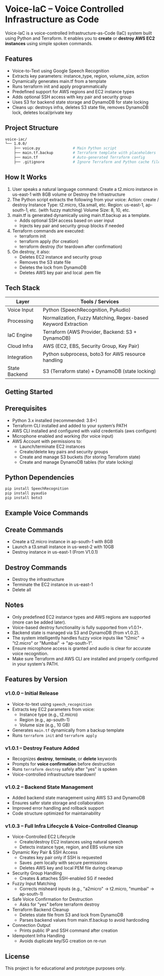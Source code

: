 # Voice-IaC – Voice Controlled Infrastructure as Code

Voice-IaC is a voice-controlled Infrastructure-as-Code (IaC) system built using Python and Terraform. It enables you to **create** or **destroy AWS EC2 instances** using simple spoken commands.

## Features

- Voice-to-Text using Google Speech Recognition
- Extracts key parameters: instance_type, region, volume_size, action
- Dynamically generates main.tf from a template
- Runs terraform init and apply programmatically
- Predefined support for AWS regions and EC2 instance types
- Adds optional SSH access with key pair and security group
- Uses S3 for backend state storage and DynamoDB for state locking
- Cleans up: destroys infra, deletes S3 state file, removes DynamoDB lock, deletes local/private key


## Project Structure
```bash
voice-iac/
└── 1.0.0/
    ├── voice.py               # Main Python script
    ├── main.tf.backup         # Terraform template with placeholders
    ├── main.tf                # Auto-generated Terraform config
    ├── .gitignore             # Ignore Terraform and Python cache files
```
## How It Works
1. User speaks a natural language command:
   Create a t2.micro instance in us-east-1 with 8GB volume
   or
   Destroy the Infrastructure
2. The Python script extracts the following from your voice:
       Action: create / destroy
       Instance Type: t2.micro, t3a.small, etc.
       Region: us-east-1, ap-south-1, etc. (with fuzzy matching)
       Volume Size: 8, 10, etc.
3. main.tf is generated dynamically using main.tf.backup as a template.
   - Adds optional SSH access based on user input
   - Injects key pair and security group blocks if needed
4. Terraform commands are executed:
   - terraform init
   - terraform apply (for creation)
   - terraform destroy (for teardown after confirmation)
5. On destroy, it also:
   - Deletes EC2 instance and security group
   - Removes the S3 state file
   - Deletes the lock from DynamoDB
   - Deletes AWS key pair and local .pem file

## Tech Stack

| Layer        | Tools / Services                       |
|--------------|-----------------------------------------|
| Voice Input  | Python (SpeechRecognition, PyAudio)     |
| Processing   | Normalization, Fuzzy Matching, Regex-based Keyword Extraction |
| IaC Engine   | Terraform (AWS Provider, Backend: S3 + DynamoDB)               |
| Cloud Infra  | AWS (EC2, EBS, Security Group, Key Pair)                         |
| Integration  | Python subprocess, boto3 for AWS resource handling        |
| State Backend  | S3 (Terraform state) + DynamoDB (state locking)        |

## Getting Started
## Prerequisites
- Python 3.x installed (recommended: 3.8+)
- Terraform CLI installed and added to your system’s PATH
- AWS CLI installed and configured with valid credentials (aws configure)
- Microphone enabled and working (for voice input)
- AWS Account with permissions to:
  - Launch/terminate EC2 instances
  - Create/delete key pairs and security groups
  - Create and manage S3 buckets (for storing Terraform state)
  - Create and manage DynamoDB tables (for state locking)

## Python Dependencies

```bash
pip install SpeechRecognition
pip install pyaudio
pip install boto3
```
## Example Voice Commands
## Create Commands
  - Create a t2.micro instance in ap-south-1 with 8GB
  - Launch a t3.small instance in us-west-2 with 10GB
  - Destroy instance in us-east-1 (From V1.0.1)
## Destroy Commands
  - Destroy the infrastructure
  - Terminate the EC2 instance in us-east-1
  - Delete all

##  Notes
- Only predefined EC2 instance types and AWS regions are supported (more can be added later).
- Voice-based destroy functionality is fully supported from v1.0.1+.
- Backend state is managed via S3 and DynamoDB (from v1.0.2).
- The system intelligently handles fuzzy voice inputs like "t2mic" → "t2.micro" or "Mumbai" → "ap-south-1".
- Ensure microphone access is granted and audio is clear for accurate voice recognition.
- Make sure Terraform and AWS CLI are installed and properly configured in your system's PATH.

## Features by Version
###  v1.0.0 – Initial Release
- Voice-to-text using `speech_recognition`
- Extracts key EC2 parameters from voice:
  - Instance type (e.g., t2.micro)
  - Region (e.g., ap-south-1)
  - Volume size (e.g., 10 GB)
- Generates `main.tf` dynamically from a backup template
- Runs `terraform init` and `terraform apply`

###  v1.0.1 – Destroy Feature Added
- Recognizes **destroy**, **terminate**, or **delete** keywords
- Prompts for **voice confirmation** before destruction
- Runs `terraform destroy` safely after "yes" is spoken
- Voice-controlled infrastructure teardown!

### v1.0.2 – Backend State Management
- Added backend state management using AWS S3 and DynamoDB
- Ensures safer state storage and collaboration
- Improved error handling and rollback support
- Code structure optimized for maintainability

### v1.0.3 – Full Infra Lifecycle & Voice-Controlled Cleanup
- Voice-Controlled EC2 Lifecycle
  - Create/destroy EC2 instances using natural speech
  - Detects instance type, region, and EBS volume size
- Dynamic Key Pair & SSH Access
  - Creates key pair only if SSH is requested
  - Saves .pem locally with secure permissions
  - Deletes AWS key and local PEM file during cleanup
 - Security Group Handling
   - Creates & attaches SSH-enabled SG if needed
 - Fuzzy Input Matching
   - Corrects misheard inputs (e.g., "a2micro" → t2.micro, "mumbai" → ap-south-1)
 - Safe Voice Confirmation for Destruction
   - Asks for "yes" before terraform destroy
 - Terraform Backend Cleanup
   - Deletes state file from S3 and lock from DynamoDB
   - Parses backend values from main.tf.backup to avoid hardcoding
 - Connection Output
   - Prints public IP and SSH command after creation
 - Idempotent Infra Handling
   - Avoids duplicate key/SG creation on re-run

## License
This project is for educational and prototype purposes only.

